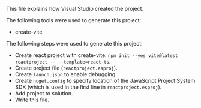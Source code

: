 This file explains how Visual Studio created the project.

The following tools were used to generate this project:
- create-vite

The following steps were used to generate this project:
- Create react project with create-vite: `npm init --yes vite@latest reactproject -- --template=react-ts`.
- Create project file (`reactproject.esproj`).
- Create `launch.json` to enable debugging.
- Create `nuget.config` to specify location of the JavaScript Project System SDK (which is used in the first line in `reactproject.esproj`).
- Add project to solution.
- Write this file.
